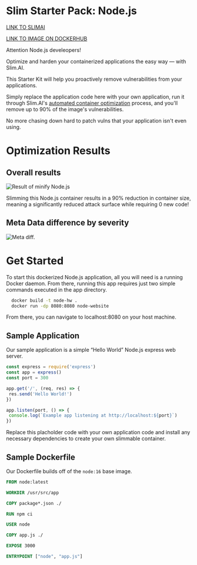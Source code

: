 # Slim Starter Pack: Node.js
[LINK TO SLIMAI](https://portal.slim.dev/home/profile/dockerhub%3A%2F%2Fdockerhub.public%2Flibrary%2Fnode%3Alatest)

[LINK TO IMAGE ON DOCKERHUB](https://hub.docker.com/_/node)

Attention Node.js develeopers! 

Optimize and harden your containerized applications the easy way — with Slim.AI. 

This Starter Kit will help you proactively remove vulnerabilities from your applications. 

Simply replace the application code here with your own application, run it through Slim.AI's [automated container optimization](https://www.slim.ai/docs/optimization) process, and you'll remove up to 90% of the image's vulnerabilities. 

No more chasing down hard to patch vulns that your application isn't even using. 

# Optimization Results


## Overall results
![Result of minify Node.js](node-hw-complete.png)

Slimming this Node.js container results in a 90% reduction in container size, meaning a significantly reduced attack surface while requiring 0 new code!

## Meta Data difference by severity 

![Meta diff.](node-hw-meta-diff.png)


# Get Started
To start this dockerized Node.js application, all you will need is a running Docker daemon. From there, running this app requires just two simple commands executed in the app directory.
  
```bash
  docker build -t node-hw .
  docker run -dp 8080:8080 node-website
```

From there, you can navigate to localhost:8080 on your host machine. 

## Sample Application
Our sample application is a simple “Hello World” Node.js express web server.

```javascript
const express = require('express')
const app = express()
const port = 300

app.get('/', (req, res) => {
 res.send('Hello World!')
})

app.listen(port, () => {
 console.log(`Example app listening at http://localhost:${port}`)
})

```


Replace this placholder code with your own application code and install any necessary dependencies to create your own slimmable container. 

## Sample Dockerfile
Our Dockerfile builds off of the `node:16` base image.
  
  ```Dockerfile
FROM node:latest 

WORKDIR /usr/src/app 

COPY package*.json ./ 

RUN npm ci 

USER node 

COPY app.js ./ 

EXPOSE 3000 

ENTRYPOINT ["node", "app.js"]
  ```



